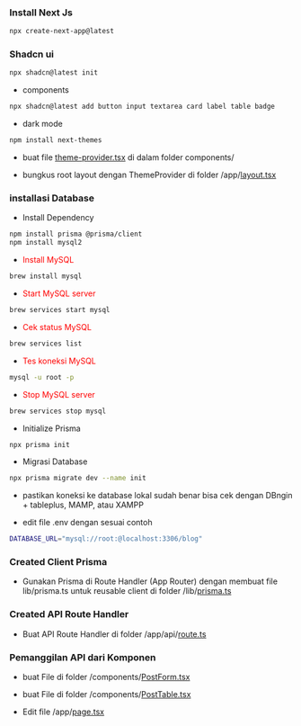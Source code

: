 ### Install Next Js

```bash
npx create-next-app@latest
```

### Shadcn ui

```bash
npx shadcn@latest init
```

- components

```bash
npx shadcn@latest add button input textarea card label table badge
```

- dark mode

```bash
npm install next-themes
```

- buat file [theme-provider.tsx](./components/theme-provider.tsx) di dalam folder components/

- bungkus root layout dengan ThemeProvider di folder /app/[layout.tsx](./app/layout.tsx)

### installasi Database

- Install Dependency

```bash
npm install prisma @prisma/client
npm install mysql2
```

- <span style="color:red">Install MySQL</span>

```bash
brew install mysql
```

- <span style="color:red">Start MySQL server</span>

```bash
brew services start mysql
```

- <span style="color:red">Cek status MySQL</span>

```bash
brew services list
```

- <span style="color:red">Tes koneksi MySQL</span>

```bash
mysql -u root -p
```

- <span style="color:red">Stop MySQL server</span>

```bash
brew services stop mysql
```

- Initialize Prisma

```bash
npx prisma init
```

- Migrasi Database

```bash
npx prisma migrate dev --name init
```

- pastikan koneksi ke database lokal sudah benar
  bisa cek dengan DBngin + tableplus, MAMP, atau XAMPP

- edit file .env dengan sesuai contoh

```bash
DATABASE_URL="mysql://root:@localhost:3306/blog"
```

### Created Client Prisma

- Gunakan Prisma di Route Handler (App Router) dengan membuat file lib/prisma.ts untuk reusable client di folder /lib/[prisma.ts](./lib/prisma.ts)

### Created API Route Handler

- Buat API Route Handler di folder /app/api/[route.ts](./app/api/route.ts)

### Pemanggilan API dari Komponen

- buat File di folder /components/[PostForm.tsx](./components/PostForm.tsx)

- buat File di folder /components/[PostTable.tsx](./components/PostTable.tsx)

- Edit file /app/[page.tsx](./app/page.tsx)

